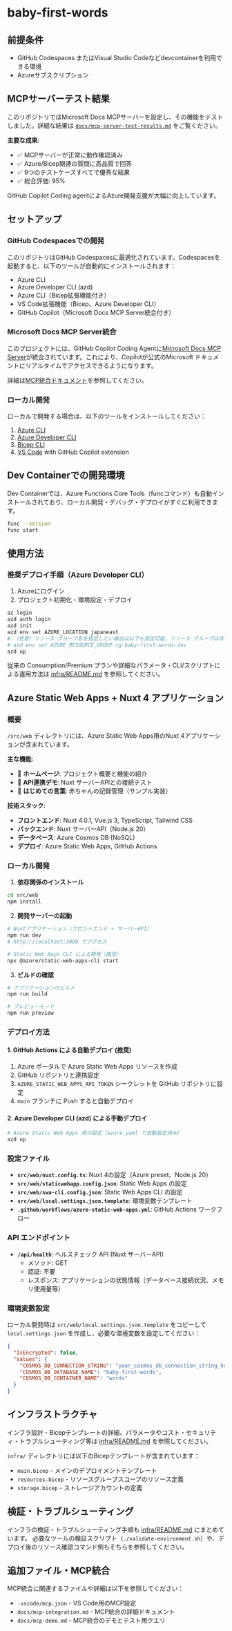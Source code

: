 # baby-first-words

## 前提条件

- GitHub Codespaces またはVisual Studio Codeなどdevcontainerを利用できる環境
- Azureサブスクリプション

## MCPサーバーテスト結果

このリポジトリではMicrosoft Docs MCPサーバーを設定し、その機能をテストしました。詳細な結果は [`docs/mcp-server-test-results.md`](./docs/mcp-server-test-results.md) をご覧ください。

**主要な成果:**
- ✅ MCPサーバーが正常に動作確認済み
- ✅ Azure/Bicep関連の質問に高品質で回答
- ✅ 9つのテストケースすべてで優秀な結果
- ✅ 総合評価: 95%

GitHub Copilot Coding agentによるAzure開発支援が大幅に向上しています。

## セットアップ

### GitHub Codespacesでの開発

このリポジトリはGitHub Codespacesに最適化されています。Codespacesを起動すると、以下のツールが自動的にインストールされます：

- Azure CLI
- Azure Developer CLI (azd)
- Azure CLI（Bicep拡張機能付き）
- VS Code拡張機能（Bicep、Azure Developer CLI）
- GitHub Copilot（Microsoft Docs MCP Server統合付き）

### Microsoft Docs MCP Server統合

このプロジェクトには、GitHub Copilot Coding Agentに[Microsoft Docs MCP Server](https://github.com/MicrosoftDocs/mcp)が統合されています。これにより、Copilotが公式のMicrosoft ドキュメントにリアルタイムでアクセスできるようになります。

詳細は[MCP統合ドキュメント](docs/mcp-integration.md)を参照してください。

### ローカル開発

ローカルで開発する場合は、以下のツールをインストールしてください：

1. [Azure CLI](https://docs.microsoft.com/cli/azure/install-azure-cli)
2. [Azure Developer CLI](https://docs.microsoft.com/azure/developer/azure-developer-cli/install-azd)
3. [Bicep CLI](https://docs.microsoft.com/azure/azure-resource-manager/bicep/install)
4. [VS Code](https://code.visualstudio.com/) with GitHub Copilot extension

## Dev Containerでの開発環境

Dev Containerでは、Azure Functions Core Tools（funcコマンド）も自動インストールされており、ローカル開発・デバッグ・デプロイがすぐに利用できます。

```bash
func --version
func start
```

## 使用方法


### 推奨デプロイ手順（Azure Developer CLI）

1. Azureにログイン
2. プロジェクト初期化・環境設定・デプロイ

```bash
az login
azd auth login
azd init
azd env set AZURE_LOCATION japaneast
# （任意）リソース グループ名を指定したい場合は以下も設定可能。リソース グループは存在している必要がある。
# azd env set AZURE_RESOURCE_GROUP rg-baby-first-words-dev
azd up
```

従来の Consumption/Premium プランや詳細なパラメータ・CLI/スクリプトによる運用方法は [infra/README.md](infra/README.md) を参照してください。

## Azure Static Web Apps + Nuxt 4 アプリケーション

### 概要

`/src/web` ディレクトリには、Azure Static Web Apps用のNuxt 4アプリケーションが含まれています。

**主な機能:**
- 🎉 **ホームページ**: プロジェクト概要と機能の紹介
- 🔗 **API連携デモ**: Nuxt サーバーAPIとの接続テスト
- 👶 **はじめての言葉**: 赤ちゃんの記録管理（サンプル実装）

**技術スタック:**
- **フロントエンド**: Nuxt 4.0.1, Vue.js 3, TypeScript, Tailwind CSS
- **バックエンド**: Nuxt サーバーAPI（Node.js 20）
- **データベース**: Azure Cosmos DB (NoSQL)
- **デプロイ**: Azure Static Web Apps, GitHub Actions

### ローカル開発

1. **依存関係のインストール**
```bash
cd src/web
npm install
```

2. **開発サーバーの起動**
```bash
# Nuxtアプリケーション（フロントエンド + サーバーAPI）
npm run dev
# http://localhost:3000 でアクセス

# Static Web Apps CLI による開発（推奨）
npx @azure/static-web-apps-cli start
```

3. **ビルドの確認**
```bash
# アプリケーションのビルド
npm run build

# プレビューモード
npm run preview
```

### デプロイ方法

#### 1. GitHub Actions による自動デプロイ (推奨)

1. Azure ポータルで Azure Static Web Apps リソースを作成
2. GitHub リポジトリと連携設定
3. `AZURE_STATIC_WEB_APPS_API_TOKEN` シークレットを GitHub リポジトリに設定
4. `main` ブランチに Push すると自動デプロイ

#### 2. Azure Developer CLI (azd) による手動デプロイ

```bash
# Azure Static Web Apps 用の設定（azure.yaml で自動設定済み）
azd up
```

### 設定ファイル

- **`src/web/nuxt.config.ts`**: Nuxt 4の設定（Azure preset、Node.js 20）
- **`src/web/staticwebapp.config.json`**: Static Web Apps の設定
- **`src/web/swa-cli.config.json`**: Static Web Apps CLI の設定
- **`src/web/local.settings.json.template`**: 環境変数テンプレート
- **`.github/workflows/azure-static-web-apps.yml`**: GitHub Actions ワークフロー

### API エンドポイント

- **`/api/health`**: ヘルスチェック API (Nuxt サーバーAPI)
  - メソッド: GET
  - 認証: 不要
  - レスポンス: アプリケーションの状態情報（データベース接続状況、メモリ使用量等）

### 環境変数設定

ローカル開発時は `src/web/local.settings.json.template` をコピーして `local.settings.json` を作成し、必要な環境変数を設定してください：

```json
{
  "IsEncrypted": false,
  "Values": {
    "COSMOS_DB_CONNECTION_STRING": "your_cosmos_db_connection_string_here",
    "COSMOS_DB_DATABASE_NAME": "baby-first-words",
    "COSMOS_DB_CONTAINER_NAME": "words"
  }
}
```


## インフラストラクチャ

インフラ設計・Bicepテンプレートの詳細、パラメータやコスト・セキュリティ・トラブルシューティング等は [infra/README.md](infra/README.md) を参照してください。

`infra/` ディレクトリには以下のBicepテンプレートが含まれています：
- `main.bicep` - メインのデプロイメントテンプレート
- `resources.bicep` - リソースグループスコープのリソース定義
- `storage.bicep` - ストレージアカウントの定義


## 検証・トラブルシューティング

インフラの検証・トラブルシューティング手順も [infra/README.md](infra/README.md) にまとめています。
必要なツールの検証スクリプト（`./validate-environment.sh`）や、デプロイ後のリソース確認コマンド例もそちらを参照してください。


## 追加ファイル・MCP統合

MCP統合に関連するファイルや詳細は以下を参照してください：
- `.vscode/mcp.json` - VS Code用のMCP設定
- `docs/mcp-integration.md` - MCP統合の詳細ドキュメント
- `docs/mcp-demo.md` - MCP統合のデモとテスト用クエリ